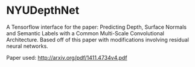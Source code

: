 # NYUDepthNet
A Tensorflow interface for the paper: Predicting Depth, Surface Normals and Semantic Labels with a Common Multi-Scale Convolutional Architecture. Based off of this paper with modifications involving residual neural networks.

Paper used: http://arxiv.org/pdf/1411.4734v4.pdf
